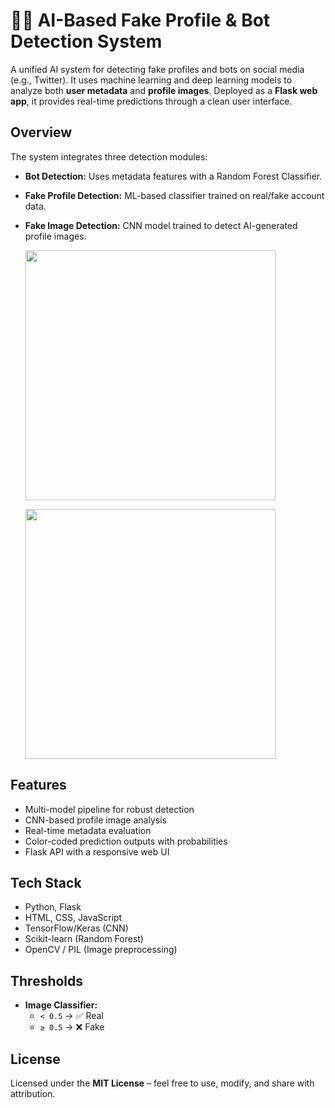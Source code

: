 # 🕵️‍♂️ AI-Based Fake Profile & Bot Detection System

A unified AI system for detecting fake profiles and bots on social media (e.g., Twitter). It uses machine learning and deep learning models to analyze both **user metadata** and **profile images**. Deployed as a **Flask web app**, it provides real-time predictions through a clean user interface.



##  Overview

The system integrates three detection modules:

-  **Bot Detection:** Uses metadata features with a Random Forest Classifier.
-  **Fake Profile Detection:** ML-based classifier trained on real/fake account data.
-  **Fake Image Detection:** CNN model trained to detect AI-generated profile images.
   
    <p><img src="https://github.com/user-attachments/assets/4de01026-7f4d-4be7-87f9-0069cc565ec8" width="400"/></p>
    <p><img src="https://github.com/user-attachments/assets/45466e68-dc6c-4f74-99ba-c1e51e1ba312" width="400"/></p>

##  Features

- Multi-model pipeline for robust detection  
- CNN-based profile image analysis  
- Real-time metadata evaluation  
- Color-coded prediction outputs with probabilities  
- Flask API with a responsive web UI



##  Tech Stack

- Python, Flask  
- HTML, CSS, JavaScript  
- TensorFlow/Keras (CNN)  
- Scikit-learn (Random Forest)  
- OpenCV / PIL (Image preprocessing)



##  Thresholds

- **Image Classifier:**  
  - `< 0.5` → ✅ Real  
  - `≥ 0.5` → ❌ Fake



##  License

Licensed under the **MIT License** – feel free to use, modify, and share with attribution.